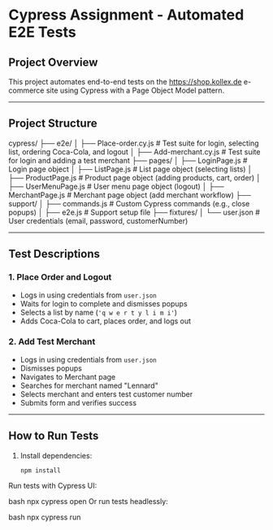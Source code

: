 # Cypress Assignment - Automated E2E Tests

## Project Overview

This project automates end-to-end tests on the https://shop.kollex.de e-commerce site using Cypress with a Page Object Model pattern.

---

## Project Structure

cypress/
├── e2e/
│ ├── Place-order.cy.js # Test suite for login, selecting list, ordering Coca-Cola, and logout
│ ├── Add-merchant.cy.js # Test suite for login and adding a test merchant
├── pages/
│ ├── LoginPage.js # Login page object
│ ├── ListPage.js # List page object (selecting lists)
│ ├── ProductPage.js # Product page object (adding products, cart, order)
│ ├── UserMenuPage.js # User menu page object (logout)
│ ├── MerchantPage.js # Merchant page object (add merchant workflow)
├── support/
│ ├── commands.js # Custom Cypress commands (e.g., close popups)
│ ├── e2e.js # Support setup file
├── fixtures/
│ └── user.json # User credentials (email, password, customerNumber)

---

## Test Descriptions

### 1. Place Order and Logout

- Logs in using credentials from `user.json`
- Waits for login to complete and dismisses popups
- Selects a list by name (`'q w e r t y l i m i'`)
- Adds Coca-Cola to cart, places order, and logs out

### 2. Add Test Merchant

- Logs in using credentials from `user.json`
- Dismisses popups
- Navigates to Merchant page
- Searches for merchant named "Lennard"
- Selects merchant and enters test customer number
- Submits form and verifies success

---

## How to Run Tests

1. Install dependencies:

   ```bash
   npm install
Run tests with Cypress UI:

bash
npx cypress open
Or run tests headlessly:

bash
npx cypress run